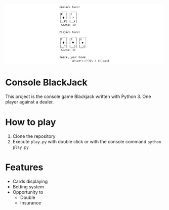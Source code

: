 <img src="details/header.png">

# Console BlackJack 

This project is the console game Blackjack written with Python 3. One player against a dealer.



# How to play

1. Clone the repository
2. Execute `play.py` with double click or with the console command `python play.py`



# Features

* Cards displaying
* Betting system
* Opportunity to 
  * Double
  * Insurance